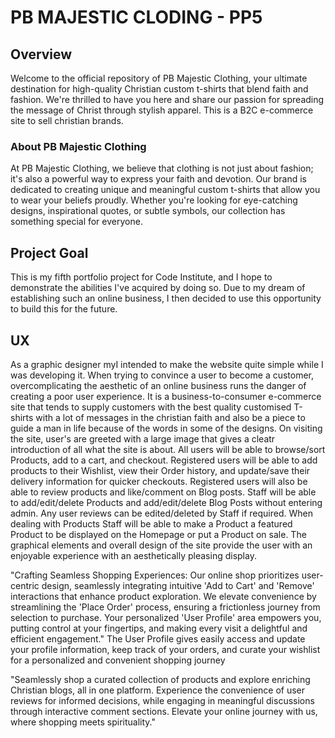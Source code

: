 # PB MAJESTIC CLODING - PP5

## Overview

Welcome to the official repository of PB Majestic Clothing, your ultimate destination for high-quality Christian custom t-shirts that blend faith and fashion. We're thrilled to have you here and share our passion for spreading the message of Christ through stylish apparel. This is a B2C e-commerce site to sell christian brands.

### About PB Majestic Clothing

At PB Majestic Clothing, we believe that clothing is not just about fashion; it's also a powerful way to express your faith and devotion. Our brand is dedicated to creating unique and meaningful custom t-shirts that allow you to wear your beliefs proudly. Whether you're looking for eye-catching designs, inspirational quotes, or subtle symbols, our collection has something special for everyone.

## Project Goal

This is my fifth portfolio project for Code Institute, and I hope to demonstrate the abilities I've acquired by doing so. Due to my dream of establishing such an online business, I then decided to use this opportunity to build this for the future.

## UX

As a graphic designer myI intended to make the website quite simple while I was developing it. When trying to convince a user to become a customer, overcomplicating the aesthetic of an online business runs the danger of creating a poor user experience.
It is a business-to-consumer e-commerce site that tends to supply customers with the best quality customised T-shirts with a lot of messages in the christian faith and also be a piece to guide a man in life because of the words in some of the designs.
On visiting the site, user's are greeted with a large image that gives a cleatr introduction of all what the site is about.
All users will be able to browse/sort Products, add to a cart, and checkout. Registered users will be able to add products to their Wishlist, view their Order history, and update/save their delivery information for quicker checkouts. Registered users will also be able to review products and like/comment on Blog posts. Staff will be able to add/edit/delete Products and add/edit/delete Blog Posts without entering admin. Any user reviews can be edited/deleted by Staff if required. When dealing with Products Staff will be able to make a Product a featured Product to be displayed on the Homepage or put a Product on sale. The graphical elements and overall design of the site provide the user with an enjoyable experience with an aesthetically pleasing display.

"Crafting Seamless Shopping Experiences: Our online shop prioritizes user-centric design, seamlessly integrating intuitive 'Add to Cart' and 'Remove' interactions that enhance product exploration. We elevate convenience by streamlining the 'Place Order' process, ensuring a frictionless journey from selection to purchase. Your personalized 'User Profile' area empowers you, putting control at your fingertips, and making every visit a delightful and efficient engagement." The User Profile gives easily access and update your profile information, keep track of your orders, and curate your wishlist for a personalized and convenient shopping journey

"Seamlessly shop a curated collection of products and explore enriching Christian blogs, all in one platform. Experience the convenience of user reviews for informed decisions, while engaging in meaningful discussions through interactive comment sections. Elevate your online journey with us, where shopping meets spirituality."
